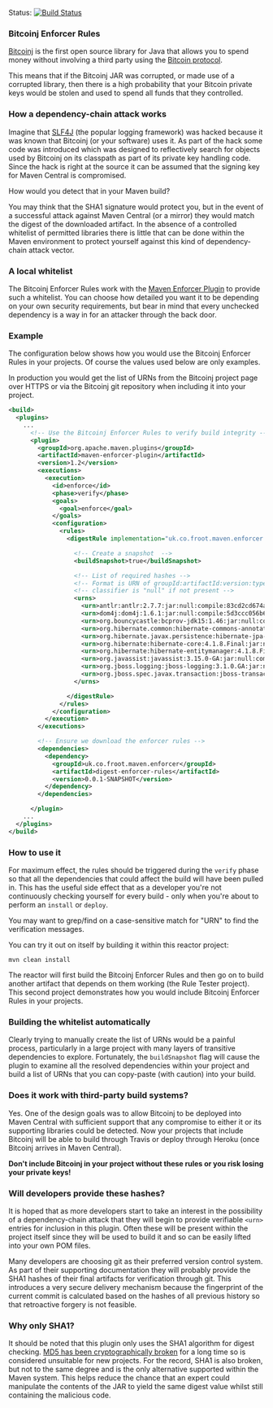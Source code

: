 Status: [![Build Status](https://travis-ci.org/gary-rowe/BitcoinjEnforcerRules.png?branch=master)](https://travis-ci.org/gary-rowe/BitcoinjEnforcerRules)

### Bitcoinj Enforcer Rules

[Bitcoinj](https://code.google.com/p/bitcoinj/) is the first open source library for Java that allows you to spend money
without involving a third party using the [Bitcoin protocol](http://bitcoin.org).

This means that if the Bitcoinj JAR was corrupted, or made use of a corrupted library, then there is a high probability
that your Bitcoin private keys would be stolen and used to spend all funds that they controlled.

### How a dependency-chain attack works

Imagine that [SLF4J](http://www.slf4j.org/) (the popular logging framework) was hacked because it was known that Bitcoinj
(or your software) uses it. As part of the hack some code was introduced which was designed to reflectively search for objects used by Bitcoinj
on its classpath as part of its private key handling code. Since the hack is right at the source it can be assumed that
the signing key for Maven Central is compromised.

How would you detect that in your Maven build?

You may think that the SHA1 signature would protect you, but in the event of a successful attack against
Maven Central (or a mirror) they would match the digest of the downloaded artifact. In the absence of a controlled whitelist of
permitted libraries there is little that can be done within the Maven environment to protect yourself against this kind
of dependency-chain attack vector.

### A local whitelist

The Bitcoinj Enforcer Rules work with the [Maven Enforcer Plugin](http://maven.apache.org/enforcer/maven-enforcer-plugin/)
to provide such a whitelist. You can choose how detailed you want it to be depending on your own security requirements,
but bear in mind that every unchecked dependency is a way in for an attacker through the back door.

### Example

The configuration below shows how you would use the Bitcoinj Enforcer Rules in your projects. Of course the values used
below are only examples.

In production you would get the list of URNs from the Bitcoinj project page over HTTPS or via the Bitcoinj git repository
when including it into your project.

```xml
<build>
  <plugins>
    ...
      <!-- Use the Bitcoinj Enforcer Rules to verify build integrity -->
      <plugin>
        <groupId>org.apache.maven.plugins</groupId>
        <artifactId>maven-enforcer-plugin</artifactId>
        <version>1.2</version>
        <executions>
          <execution>
            <id>enforce</id>
            <phase>verify</phase>
            <goals>
              <goal>enforce</goal>
            </goals>
            <configuration>
              <rules>
                <digestRule implementation="uk.co.froot.maven.enforcer.DigestRule">

                  <!-- Create a snapshot  -->
                  <buildSnapshot>true</buildSnapshot>

                  <!-- List of required hashes -->
                  <!-- Format is URN of groupId:artifactId:version:type:classifier:scope:hash -->
                  <!-- classifier is "null" if not present -->
                  <urns>
                    <urn>antlr:antlr:2.7.7:jar:null:compile:83cd2cd674a217ade95a4bb83a8a14f351f48bd0</urn>
                    <urn>dom4j:dom4j:1.6.1:jar:null:compile:5d3ccc056b6f056dbf0dddfdf43894b9065a8f94</urn>
                    <urn>org.bouncycastle:bcprov-jdk15:1.46:jar:null:compile:d726ceb2dcc711ef066cc639c12d856128ea1ef1</urn>
                    <urn>org.hibernate.common:hibernate-commons-annotations:4.0.1.Final:jar:null:compile:78bcf608d997d0529be2f4f781fdc89e801c9e88</urn>
                    <urn>org.hibernate.javax.persistence:hibernate-jpa-2.0-api:1.0.1.Final:jar:null:compile:3306a165afa81938fc3d8a0948e891de9f6b192b</urn>
                    <urn>org.hibernate:hibernate-core:4.1.8.Final:jar:null:compile:82b420eaf9f34f94ed5295454b068e62a9a58320</urn>
                    <urn>org.hibernate:hibernate-entitymanager:4.1.8.Final:jar:null:compile:70a29cc959862b975647f9a03145274afb15fc3a</urn>
                    <urn>org.javassist:javassist:3.15.0-GA:jar:null:compile:79907309ca4bb4e5e51d4086cc4179b2611358d7</urn>
                    <urn>org.jboss.logging:jboss-logging:3.1.0.GA:jar:null:compile:c71f2856e7b60efe485db39b37a31811e6c84365</urn>
                    <urn>org.jboss.spec.javax.transaction:jboss-transaction-api_1.1_spec:1.0.0.Final:jar:null:compile:2ab6236535e085d86f37fd97ddfdd35c88c1a419</urn>
                  </urns>

                </digestRule>
              </rules>
            </configuration>
          </execution>
        </executions>

        <!-- Ensure we download the enforcer rules -->
        <dependencies>
          <dependency>
            <groupId>uk.co.froot.maven.enforcer</groupId>
            <artifactId>digest-enforcer-rules</artifactId>
            <version>0.0.1-SNAPSHOT</version>
          </dependency>
        </dependencies>

      </plugin>
    ...
  </plugins>
</build>

```

### How to use it

For maximum effect, the rules should be triggered during the `verify` phase so that all the dependencies that could affect
the build will have been pulled in. This has the useful side effect that as a developer you're not continuously checking
yourself for every build - only when you're about to perform an `install` or `deploy`.

You may want to grep/find on a case-sensitive match for "URN" to find the verification messages.

You can try it out on itself by building it within this reactor project:

```shell
mvn clean install
```

The reactor will first build the Bitcoinj Enforcer Rules and then go on to build another artifact that depends on them
working (the Rule Tester project). This second project demonstrates how you would include Bitcoinj Enforcer Rules in
your projects.

### Building the whitelist automatically

Clearly trying to manually create the list of URNs would be a painful process, particularly in a large project with many
layers of transitive dependencies to explore. Fortunately, the `buildSnapshot` flag will cause the plugin to examine all
the resolved dependencies within your project and build a list of URNs that you can copy-paste (with caution) into your build.

### Does it work with third-party build systems?

Yes. One of the design goals was to allow Bitcoinj to be deployed into Maven Central with sufficient support that any
compromise to either it or its supporting libraries could be detected. Now your projects that include Bitcoinj will be
able to build through Travis or deploy through Heroku (once Bitcoinj arrives in Maven Central).

**Don't include Bitcoinj in your project without these rules or you risk losing your private keys!**

### Will developers provide these hashes?

It is hoped that as more developers start to take an interest in the possibility of a dependency-chain attack that they
will begin to provide verifiable `<urn>` entries for inclusion in this plugin. Often these will be present within the
project itself since they will be used to build it and so can be easily lifted into your own POM files.

Many developers are choosing git as their preferred version control system. As part of their supporting documentation
they will probably provide the SHA1 hashes of their final artifacts for verification through git. This introduces a
very secure delivery mechanism because the fingerprint of the current commit is calculated based on the hashes of all
previous history so that retroactive forgery is not feasible.

### Why only SHA1?

It should be noted that this plugin only uses the SHA1 algorithm for digest checking. [MD5 has been cryptographically
broken](http://en.wikipedia.org/wiki/MD5) for a long time so is considered unsuitable for new projects. For the record,
SHA1 is also broken, but not to the same degree and is the only alternative supported within the Maven system. This helps
reduce the chance that an expert could manipulate the contents of the JAR to yield the same digest value whilst still
containing the malicious code.
